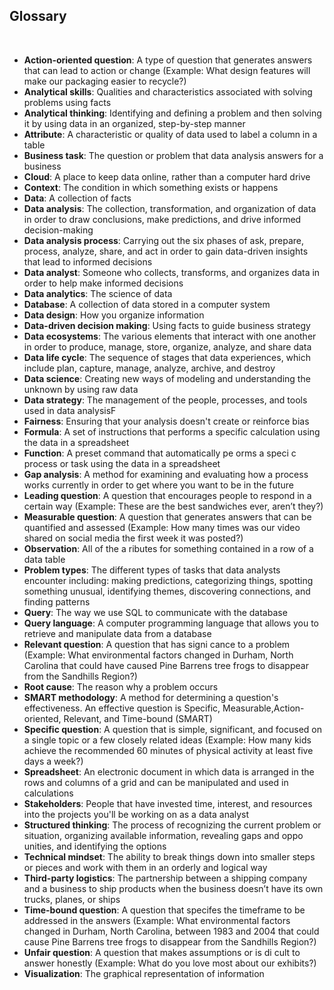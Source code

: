 ## Glossary

&nbsp;

* **Action-oriented question**: A type of question that generates answers that can lead to action or change (Example: What design features will make our packaging easier to recycle?)
* **Analytical skills**: Qualities and characteristics associated with solving problems using facts
* **Analytical thinking**: Identifying and defining a problem and then solving it by using data in an organized, step-by-step manner
* **Attribute**: A characteristic or quality of data used to label a column in a table
* **Business task**: The question or problem that data analysis answers for a business
* **Cloud**: A place to keep data online, rather than a computer hard drive
* **Context**: The condition in which something exists or happens
* **Data**: A collection of facts
* **Data analysis**: The collection, transformation, and organization of data in order to draw conclusions, make predictions, and drive informed decision-making
* **Data analysis process**: Carrying out the six phases of ask, prepare, process, analyze, share, and act in order to gain data-driven insights that lead to informed decisions
* **Data analyst**: Someone who collects, transforms, and organizes data in order to help make informed decisions
* **Data analytics**: The science of data
* **Database**: A collection of data stored in a computer system
* **Data design**: How you organize information
* **Data-driven decision making**: Using facts to guide business strategy
* **Data ecosystems**: The various elements that interact with one another in order to produce, manage, store, organize, analyze, and share data
* **Data life cycle**: The sequence of stages that data experiences, which include plan, capture, manage, analyze, archive, and destroy
* **Data science**: Creating new ways of modeling and understanding the unknown by using raw data
* **Data strategy**: The management of the people, processes, and tools used in data analysisF
* **Fairness**: Ensuring that your analysis doesn't create or reinforce bias
* **Formula**: A set of instructions that performs a specific calculation using the data in a spreadsheet
* **Function**: A preset command that automatically pe orms a speci c process or task using the data in a spreadsheet
* **Gap analysis**: A method for examining and evaluating how a process works currently in order to get where you want to be in the future
* **Leading question**: A question that encourages people to respond in a certain way (Example: These are the best sandwiches ever, aren’t they?)
* **Measurable question**: A question that generates answers that can be quantified and assessed (Example: How many times was our video shared on social media the first week it was posted?)
* **Observation**: All of the a ributes for something contained in a row of a data table
* **Problem types**: The different types of tasks that data analysts encounter including: making predictions, categorizing things, spotting something unusual, identifying themes, discovering connections, and finding patterns
* **Query**: The way we use SQL to communicate with the database
* **Query language**: A computer programming language that allows you to retrieve and manipulate data from a database
* **Relevant question**: A question that has signi cance to a problem (Example: What environmental factors changed in Durham, North Carolina that could have caused Pine Barrens tree frogs to disappear from the Sandhills Region?)
* **Root cause**: The reason why a problem occurs
* **SMART methodology**: A method for determining a question's effectiveness. An effective question is Specific, Measurable,Action-oriented, Relevant, and Time-bound (SMART)
* **Specific question**: A question that is simple, significant, and focused on a single topic or a few closely related ideas (Example: How many kids achieve the recommended 60 minutes of physical activity at least five days a week?)
* **Spreadsheet**: An electronic document in which data is arranged in the rows and columns of a grid and can be manipulated and used in calculations
* **Stakeholders**: People that have invested time, interest, and resources into the projects you'll be working on as a data analyst
* **Structured thinking**: The process of recognizing the current problem or situation, organizing available information, revealing gaps and oppo unities, and identifying the options
* **Technical mindset**: The ability to break things down into smaller steps or pieces and work with them in an orderly and logical way
* **Third-party logistics**: The partnership between a shipping company and a business to ship products when the business doesn’t have its own trucks, planes, or ships
* **Time-bound question**: A question that specifes the timeframe to be addressed in the answers (Example: What environmental factors changed in Durham, North Carolina, between 1983 and 2004 that could cause Pine Barrens tree frogs to disappear from the Sandhills Region?)
* **Unfair question**: A question that makes assumptions or is di cult to answer honestly (Example: What do you love most about our exhibits?)
* **Visualization**: The graphical representation of information